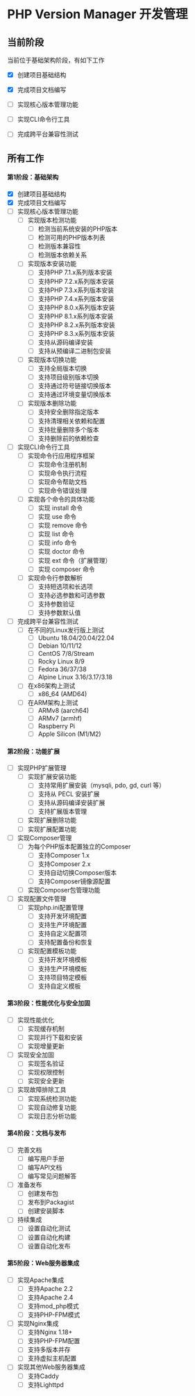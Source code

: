 # PHP Version Manager 开发管理

## 当前阶段

当前位于基础架构阶段，有如下工作

- [x] 创建项目基础结构
- [x] 完成项目文档编写
- [ ] 实现核心版本管理功能
- [ ] 实现CLI命令行工具
- [ ] 完成跨平台兼容性测试


## 所有工作

#### 第1阶段：基础架构
- [x] 创建项目基础结构
- [x] 完成项目文档编写
- [ ] 实现核心版本管理功能
  - [ ] 实现版本检测功能
    - [ ] 检测当前系统安装的PHP版本
    - [ ] 检测可用的PHP版本列表
    - [ ] 检测版本兼容性
    - [ ] 检测版本依赖关系
  - [ ] 实现版本安装功能
    - [ ] 支持PHP 7.1.x系列版本安装
    - [ ] 支持PHP 7.2.x系列版本安装
    - [ ] 支持PHP 7.3.x系列版本安装
    - [ ] 支持PHP 7.4.x系列版本安装
    - [ ] 支持PHP 8.0.x系列版本安装
    - [ ] 支持PHP 8.1.x系列版本安装
    - [ ] 支持PHP 8.2.x系列版本安装
    - [ ] 支持PHP 8.3.x系列版本安装
    - [ ] 支持从源码编译安装
    - [ ] 支持从预编译二进制包安装
  - [ ] 实现版本切换功能
    - [ ] 支持全局版本切换
    - [ ] 支持项目级别版本切换
    - [ ] 支持通过符号链接切换版本
    - [ ] 支持通过环境变量切换版本
  - [ ] 实现版本删除功能
    - [ ] 支持安全删除指定版本
    - [ ] 支持清理相关依赖和配置
    - [ ] 支持批量删除多个版本
    - [ ] 支持删除前的依赖检查
- [ ] 实现CLI命令行工具
  - [ ] 实现命令行应用程序框架
    - [ ] 实现命令注册机制
    - [ ] 实现命令执行流程
    - [ ] 实现命令帮助文档
    - [ ] 实现命令错误处理
  - [ ] 实现各个命令的具体功能
    - [ ] 实现 install 命令
    - [ ] 实现 use 命令
    - [ ] 实现 remove 命令
    - [ ] 实现 list 命令
    - [ ] 实现 info 命令
    - [ ] 实现 doctor 命令
    - [ ] 实现 ext 命令（扩展管理）
    - [ ] 实现 composer 命令
  - [ ] 实现命令行参数解析
    - [ ] 支持短选项和长选项
    - [ ] 支持必选参数和可选参数
    - [ ] 支持参数验证
    - [ ] 支持参数默认值
- [ ] 完成跨平台兼容性测试
  - [ ] 在不同的Linux发行版上测试
    - [ ] Ubuntu 18.04/20.04/22.04
    - [ ] Debian 10/11/12
    - [ ] CentOS 7/8/Stream
    - [ ] Rocky Linux 8/9
    - [ ] Fedora 36/37/38
    - [ ] Alpine Linux 3.16/3.17/3.18
  - [ ] 在x86架构上测试
    - [ ] x86_64 (AMD64)
  - [ ] 在ARM架构上测试
    - [ ] ARMv8 (aarch64)
    - [ ] ARMv7 (armhf)
    - [ ] Raspberry Pi
    - [ ] Apple Silicon (M1/M2)

#### 第2阶段：功能扩展
- [ ] 实现PHP扩展管理
  - [ ] 实现扩展安装功能
    - [ ] 支持常用扩展安装（mysqli, pdo, gd, curl 等）
    - [ ] 支持从 PECL 安装扩展
    - [ ] 支持从源码编译安装扩展
    - [ ] 支持扩展版本管理
  - [ ] 实现扩展删除功能
  - [ ] 实现扩展配置功能
- [ ] 实现Composer管理
  - [ ] 为每个PHP版本配置独立的Composer
    - [ ] 支持Composer 1.x
    - [ ] 支持Composer 2.x
    - [ ] 支持自动切换Composer版本
    - [ ] 支持Composer镜像源配置
  - [ ] 实现Composer包管理功能

- [ ] 实现配置文件管理
  - [ ] 实现php.ini配置管理
    - [ ] 支持开发环境配置
    - [ ] 支持生产环境配置
    - [ ] 支持自定义配置项
    - [ ] 支持配置备份和恢复
  - [ ] 实现配置模板功能
    - [ ] 支持开发环境模板
    - [ ] 支持生产环境模板
    - [ ] 支持项目特定模板
    - [ ] 支持自定义模板

#### 第3阶段：性能优化与安全加固
- [ ] 实现性能优化
  - [ ] 实现缓存机制
  - [ ] 实现并行下载和安装
  - [ ] 实现增量更新
- [ ] 实现安全加固
  - [ ] 实现签名验证
  - [ ] 实现权限控制
  - [ ] 实现安全更新
- [ ] 实现故障排除工具
  - [ ] 实现系统检测功能
  - [ ] 实现自动修复功能
  - [ ] 实现日志分析功能

#### 第4阶段：文档与发布
- [ ] 完善文档
  - [ ] 编写用户手册
  - [ ] 编写API文档
  - [ ] 编写常见问题解答
- [ ] 准备发布
  - [ ] 创建发布包
  - [ ] 发布到Packagist
  - [ ] 创建安装脚本
- [ ] 持续集成
  - [ ] 设置自动化测试
  - [ ] 设置自动化构建
  - [ ] 设置自动化发布

#### 第5阶段：Web服务器集成
- [ ] 实现Apache集成
  - [ ] 支持Apache 2.2
  - [ ] 支持Apache 2.4
  - [ ] 支持mod_php模式
  - [ ] 支持PHP-FPM模式
- [ ] 实现Nginx集成
  - [ ] 支持Nginx 1.18+
  - [ ] 支持PHP-FPM配置
  - [ ] 支持多版本并存
  - [ ] 支持虚拟主机配置
- [ ] 实现其他Web服务器集成
  - [ ] 支持Caddy
  - [ ] 支持Lighttpd